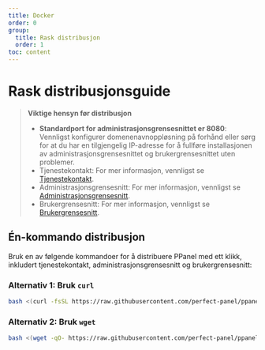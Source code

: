 ```yaml
---
title: Docker
order: 0
group:
  title: Rask distribusjon
  order: 1
toc: content
---
```


# Rask distribusjonsguide

> **Viktige hensyn før distribusjon**
>
> - **Standardport for administrasjonsgrensesnittet er 8080**: Vennligst konfigurer domenenavnoppløsning på forhånd eller sørg for at du har en tilgjengelig IP-adresse for å fullføre installasjonen av administrasjonsgrensesnittet og brukergrensesnittet uten problemer.
> - Tjenestekontakt: For mer informasjon, vennligst se [Tjenestekontakt](/guide/server).
> - Administrasjonsgrensesnitt: For mer informasjon, vennligst se [Administrasjonsgrensesnitt](/guide/admin).
> - Brukergrensesnitt: For mer informasjon, vennligst se [Brukergrensesnitt](/guide/user).

## Én-kommando distribusjon

Bruk en av følgende kommandoer for å distribuere PPanel med ett klikk, inkludert tjenestekontakt, administrasjonsgrensesnitt og brukergrensesnitt:

### Alternativ 1: Bruk `curl`

```bash
bash <(curl -fsSL https://raw.githubusercontent.com/perfect-panel/ppanel-script/refs/heads/main/install.sh)
```

### Alternativ 2: Bruk `wget`

```bash
bash <(wget -qO- https://raw.githubusercontent.com/perfect-panel/ppanel-script/refs/heads/main/install.sh)
```

